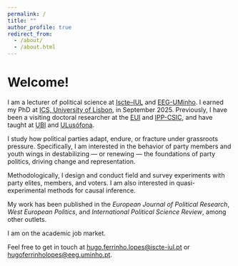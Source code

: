 ```yaml
---
permalink: /
title: ""
author_profile: true
redirect_from: 
  - /about/
  - /about.html
---
```


Welcome!
======

I am a lecturer of political science at [Iscte–IUL](https://www.iscte-iul.pt/) and [EEG-UMinho](https://www.eeg.uminho.pt/pt). I earned my PhD at [ICS, University of Lisbon](https://www.ics.ulisboa.pt/), in September 2025. Previously, I have been a visiting doctoral researcher at the [EUI](https://www.eui.eu/en/academic-units/political-and-social-sciences) and [IPP-CSIC](https://ipp.csic.es/en/about-ipp), and have taught at [UBI](https://www.ubi.pt/) and [ULusófona](https://www.ulusofona.pt/).

I study how political parties adapt, endure, or fracture under grassroots pressure. Specifically, I am interested in the behavior of party members and youth wings in destabilizing — or renewing — the foundations of party politics, driving change and representation.

Methodologically, I design and conduct field and survey experiments with party elites, members, and voters. I am also interested in quasi-experimental methods for causal inference.

My work has been published in the <i>European Journal of Political Research</i>, <i>West European Politics</i>, and <i>International Political Science Review</i>, among other outlets.

I am on the academic job market. 

Feel free to get in touch at [hugo.ferrinho.lopes@iscte-iul.pt](mailto:hugo.ferrinho.lopes@iscte-iul.pt) or [hugoferrinholopes@eeg.uminho.pt](mailto:hugoferrinholopes@eeg.uminho.pt).

<!-----
I study how intra-party divisions shape party strategies and grassroots behavior, and how young people gain access to—and influence—political institutions, particularly through party youth wings.
I study the interactions between parties and their grassroots in advanced democracies. I am especially interested in understanding how politics within parties shapes party strategies and voter and member behavior. In particular, I pay particular attention to party youth wings as gateways for young people to access and influence political institutions.
I study how party members and youth wings respond when they (dis)agree with their leaders, and how it affects party cohesion and change, political behavior, and representation more broadly. 

----->
